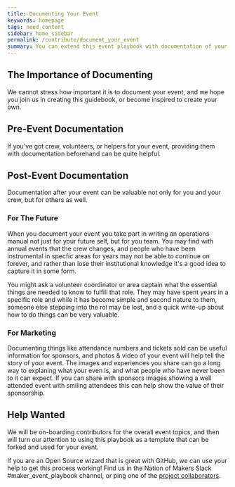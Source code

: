 ```yaml
---
title: Documenting Your Event
keywords: homepage
tags: need_content
sidebar: home_sidebar
permalink: /contribute/document_your_event
summary: You can extend this event playbook with documentation of your event practices, and use as your own local playbook.
---
```


## The Importance of Documenting

We cannot stress how important it is to document your event, and we hope you join us in creating this guidebook, or become inspired to create your own.

## Pre-Event Documentation

If you've got crew, volunteers, or helpers for your event, providing them with documentation beforehand can be quite helpful. 


## Post-Event Documentation

Documentation after your event can be valuable not only for you and your crew, but for others as well.

### For The Future

When you document your event you take part in writing an operations manual not just for your future self, but for you team. You may find with annual events that the crew changes, and people who have been instrumental in specfic areas for years may not be able to continue on forever, and rather than lose their institutional knowledge it's a good idea to capture it in some form. 

You might ask a volunteer coordinator or area captain what the essential things are needed to know to fulfill that role. They may have spent years in a specific role and while it has become simple and second nature to them, someone else stepping into the rol may be lost, and a quick write-up about how to do things can be very valuable.


### For Marketing

Documenting things like attendance numbers and tickets sold can be useful information for sponsors, and photos & video of your event will help tell the story of your event. The images and experiences you share can go a long way to explaning what your even is, and what people who have never been to it can expect. If you can share with sponsors images showing a well attended event with smiling attendees this can help show the value of their sponsorship.



## Help Wanted

We will be on-boarding contributors for the overall event topics, and then will turn our attention to using this playbook as a template that can be forked and used for your event.

If you are an Open Source wizard that is great with GitHub, we can use your help to get this process working! Find us in the Nation of Makers Slack #maker_event_playbook channel, or ping one of the [project collaborators](collaborators.html).
